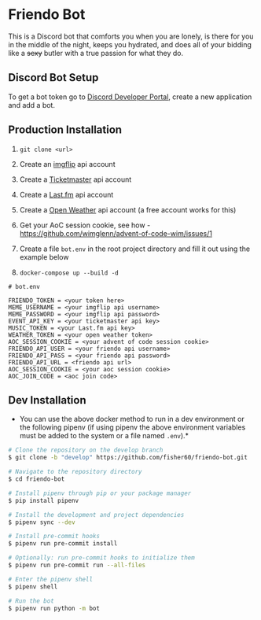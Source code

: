 # Friendo Bot
This is a Discord bot that comforts you when you are lonely, is there for you in the middle of the night, keeps you hydrated, and does all of your bidding like a ~~sexy~~ butler with a true passion for what they do.

## Discord Bot Setup

To get a bot token go to [Discord Developer Portal](https://discord.com/developers/applications), create
 a new application and add a bot.

## Production Installation
1. `git clone <url>`

2. Create an [imgflip](https://api.imgflip.com/) api account

3. Create a [Ticketmaster](https://developer.ticketmaster.com/products-and-docs/apis/getting-started/) api account

4. Create a [Last.fm](https://www.last.fm/api) api account

5. Create a [Open Weather](https://openweathermap.org/price) api account (a free account works for this)

6. Get your AoC session cookie, see how - https://github.com/wimglenn/advent-of-code-wim/issues/1

7. Create a file `bot.env` in the root project directory and fill it out using the example below

8. `docker-compose up --build -d`

```text
# bot.env

FRIENDO_TOKEN = <your token here>
MEME_USERNAME = <your imgflip api username>
MEME_PASSWORD = <your imgflip api password>
EVENT_API_KEY = <your ticketmaster api key>
MUSIC_TOKEN = <your Last.fm api key>
WEATHER_TOKEN = <your open weather token>
AOC_SESSION_COOKIE = <your advent of code session cookie>
FRIENDO_API_USER = <your friendo api username>
FRIENDO_API_PASS = <your friendo api password>
FRIENDO_API_URL = <friendo api url>
AOC_SESSION_COOKIE = <your aoc session cookie>
AOC_JOIN_CODE = <aoc join code>
```

## Dev Installation
* You can use the above docker method to run in a dev environment or the following pipenv (if using pipenv
the above environment variables must be added to the system or a file named `.env`).*

```bash
# Clone the repository on the develop branch
$ git clone -b "develop" https://github.com/fisher60/friendo-bot.git

# Navigate to the repository directory
$ cd friendo-bot

# Install pipenv through pip or your package manager
$ pip install pipenv

# Install the development and project dependencies
$ pipenv sync --dev

# Install pre-commit hooks
$ pipenv run pre-commit install

# Optionally: run pre-commit hooks to initialize them
$ pipenv run pre-commit run --all-files

# Enter the pipenv shell
$ pipenv shell

# Run the bot
$ pipenv run python -m bot
```
